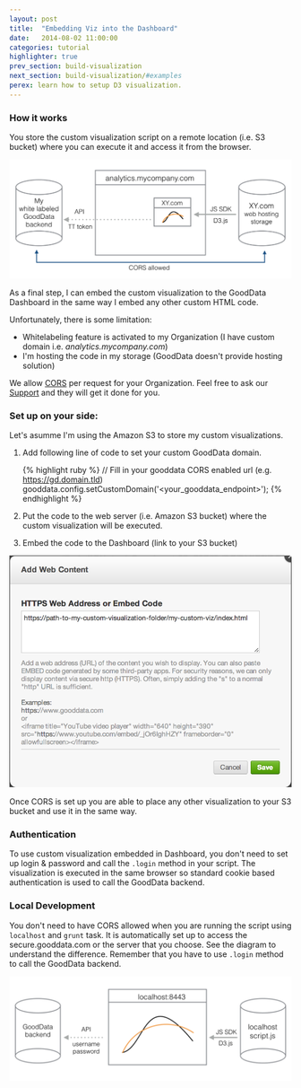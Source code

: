 ```yaml
---
layout: post
title:  "Embedding Viz into the Dashboard"
date:   2014-08-02 11:00:00
categories: tutorial
highlighter: true
prev_section: build-visualization
next_section: build-visualization/#examples
perex: learn how to setup D3 visualization.
---
```


### How it works

You store the custom visualization script on a remote location (i.e. S3 bucket) where you can execute it and access it from the browser.

<img src="/images/posts/embedded-js-viz.png" width="650" />

As a final step, I can embed the custom visualization to the GoodData Dashboard in the same way I embed any other custom HTML code. 

Unfortunately, there is some limitation:

- Whitelabeling feature is activated to my Organization (I have custom domain i.e. _analytics.mycompany.com_)  
- I'm hosting the code in my storage (GoodData doesn't provide hosting solution)

We allow [CORS](http://en.wikipedia.org/wiki/Cross-origin_resource_sharing) per request for your Organization. Feel free to ask our [Support](http://support.gooddata.com) and they will get it done for you.

### Set up on your side:

Let's asumme I'm using the Amazon S3 to store my custom visualizations. 

1) Add following line of code to set your custom GoodData domain.

	{% highlight ruby %}
	// Fill in your gooddata CORS enabled url (e.g. https://gd.domain.tld)
	gooddata.config.setCustomDomain('<your_gooddata_endpoint>');
	{% endhighlight %}

2) Put the code to the web server (i.e. Amazon S3 bucket) where the custom visualization will be executed. 

3) Embed the code to the Dashboard (link to your S3 bucket)  

<img src="/images/posts/dashboard-embed-dialog.png" width="600" alt="Embedding Dialog" />

Once CORS is set up you are able to place any other visualization to your S3 bucket and use it in the same way.

### Authentication

To use custom visualization embedded in Dashboard, you don't need to set up login & password and call the `.login` method in your script. The visualization is executed in the same browser so standard cookie based authentication is used to call the GoodData backend. 

### Local Development

You don't need to have CORS allowed when you are running the script using `localhost` and `grunt` task. It is automatically set up to access the secure.gooddata.com or the server that you choose. See the diagram to understand the difference. Remember that you have to use `.login` method to call the GoodData backend.

<img src="/images/posts/localhost-development.png" width="650" />
